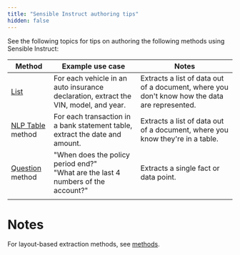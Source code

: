 ```yaml
---
title: "Sensible Instruct authoring tips"
hidden: false
---
```


See the following topics for tips on authoring the following methods using Sensible Instruct:

| Method                            | Example use case                                             | Notes                                                        |
| --------------------------------- | ------------------------------------------------------------ | ------------------------------------------------------------ |
| [List](doc:list)                  | For each vehicle in an auto insurance declaration, extract the VIN, model, and year. | Extracts a list of data out of a document, where you don't know how the data are represented. |
| [NLP Table](doc:nlp-table) method | For each transaction in a bank statement table, extract the date and amount. | Extracts a list of data out of a document, where you know they're in a table. |
| [Question](doc:question) method   | "When does the policy period end?"<br/>"What are the last 4 numbers of the account?" | Extracts a single fact or data point.                        |
|                                   |                                                              |                                                              |

Notes
====

For layout-based extraction methods, see [methods](doc:methods).
